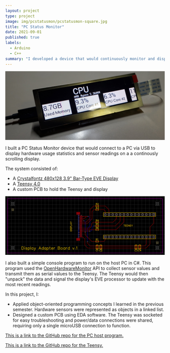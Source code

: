 ```yaml
---
layout: project
type: project
image: img/pcstatusmon/pcstatusmon-square.jpg
title: "PC Status Monitor"
date: 2021-09-01
published: true
labels:
  - Arduino
  - C++
summary: "I developed a device that would continuously monitor and display my computer's sensor readings."
---
```


<img class="img-fluid" src="../img/pcstatusmon/pcstatusmon.jpg">

I built a PC Status Monitor device that would connect to a PC via USB to display hardware usage statistics and sensor readings on a a continously scrolling display. 

The system consisted of:
- A [Crystalfontz 480x128 3.9" Bar-Type EVE Display](https://www.crystalfontz.com/product/cfaf480128a0039tna11-480x128-eve-1u-display)
- A [Teensy 4.0](https://www.pjrc.com/store/teensy40.html)
- A custom PCB to hold the Teensy and display

<img class="img-fluid" src="../img/pcstatusmon/pcb.png">

I also built a simple console program to run on the host PC in C#. This program used the [OpenHardwareMonitor](https://openhardwaremonitor.org/) API to collect sensor values and transmit them as serial values to the Teensy. The Teensy would then "unpack" the data and signal the display's EVE processor to update with the most recent readings.

In this project, I:
- Applied object-oriented programming concepts I learned in the previous semester. Hardware sensors were represented as objects in a linked list.
- Designed a custom PCB using EDA software. The Teensy was socketed for easy troubleshooting and power/data connections were shared, requiring only a single microUSB connection to function.

[This is a link to the GitHub repo for the PC host program.](https://github.com/montoyaoa/sensorhost)

[This is a link to the GitHub repo for the Teensy.](https://github.com/montoyaoa/sensordisplay)


